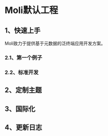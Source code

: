 # Moli默认工程

## 1、快速上手
Moli致力于提供基于元数据的泛终端应用开发方案。

### 2.1、第一个例子

### 2.2、标准开发

## 2、定制主题

## 3、国际化

## 4、更新日志